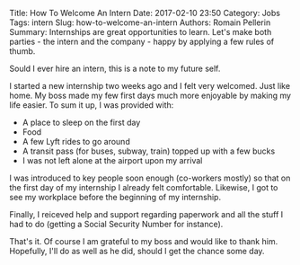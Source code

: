 Title: How To Welcome An Intern
Date: 2017-02-10 23:50
Category: Jobs
Tags: intern
Slug: how-to-welcome-an-intern
Authors: Romain Pellerin
Summary: Internships are great opportunities to learn. Let's make both parties - the intern and the company - happy by applying a few rules of thumb.

Sould I ever hire an intern, this is a note to my future self.

I started a new internship two weeks ago and I felt very welcomed. Just like home. My boss made my few first days much more enjoyable by making my life easier. To sum it up, I was provided with:

- A place to sleep on the first day
- Food
- A few Lyft rides to go around
- A transit pass (for buses, subway, train) topped up with a few bucks
- I was not left alone at the airport upon my arrival

I was introduced to key people soon enough (co-workers mostly) so that on the first day of my internship I already felt comfortable. Likewise, I got to see my workplace before the beginning of my internship.

Finally, I reiceved help and support regarding paperwork and all the stuff I had to do (getting a Social Security Number for instance).

That's it. Of course I am grateful to my boss and would like to thank him. Hopefully, I'll do as well as he did, should I get the chance some day.
